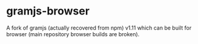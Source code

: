 # gramjs-browser

A fork of gramjs (actually recovered from npm) v1.11 which can be built for browser (main repository browser builds are broken).
